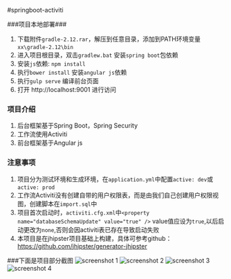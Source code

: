 #springboot-activiti

###项目本地部署###
1. 下载附件`gradle-2.12.rar`，解压到任意目录，添加到PATH环境变量`xx\gradle-2.12\bin`
2. 进入项目根目录，双击`gradlew.bat` 安装`spring boot`包依赖
3. 安装`js`依赖: `npm install`
4. 执行`bower install` 安装`angular js`依赖
5. 执行`gulp serve` 编译前台页面
6. 打开 http://localhost:9001 进行访问

### 项目介绍
1. 后台框架基于Spring Boot，Spring Security
2. 工作流使用Activiti
3. 前台框架基于Angular js

### 注意事项
1. 项目分为测试环境和生成环境，在`application.yml`中配置`active: dev`或`active: prod`
2. 工作流Activiti没有创建自带的用户权限表，而是由我们自己创建用户权限视图，创建脚本在`import.sql`中
3. 项目首次启动时，`activiti.cfg.xml`中`<property name="databaseSchemaUpdate" value="true" />`
value值应设为`true`,以后启动更改为`none`,否则会因activiti表已存在导致启动失败
4. 本项目是在jhipster项目基础上构建，具体可参考github：https://github.com/jhipster/generator-jhipster

###下面是项目部分截图
![screenshot 1](http://git.oschina.net/wyy396731037/springboot-activiti/raw/master/1.png "在线编辑流程图")
![screenshot 2](http://git.oschina.net/wyy396731037/springboot-activiti/raw/master/2.png "流程模板管理")
![screenshot 3](http://git.oschina.net/wyy396731037/springboot-activiti/raw/master/3.png "流程跟踪")
![screenshot 4](http://git.oschina.net/wyy396731037/springboot-activiti/raw/master/4.png "代办任务管理")
